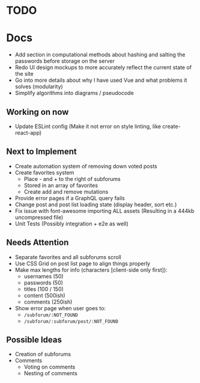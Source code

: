 # TODO

# Docs

* Add section in computational methods about hashing and salting the passwords
  before storage on the server
* Redo UI design mockups to more accurately reflect the current state of the
  site
* Go into more details about why I have used Vue and what problems it solves
  (modularity)
* Simplify algorithms into diagrams / pseudocode

## Working on now

* Update ESLint config (Make it not error on style linting, like
  create-react-app)

## Next to Implement

* Create automation system of removing down voted posts
* Create favorites system
  * Place - and + to the right of subforums
  * Stored in an array of favorites
  * Create add and remove mutations
* Provide error pages if a GraphQL query fails
* Change post and post list loading state (display header, sort etc.)
* Fix issue with font-awesome importing ALL assets (Resulting in a 444kb
  uncompressed file)
* Unit Tests (Possibly integration + e2e as well)

## Needs Attention

* Separate favorites and all subforums scroll
* Use CSS Grid on post list page to align things properly
* Make max lengths for info (characters [client-side only first]):
  * usernames (50)
  * passwords (50)
  * titles (100 / 150)
  * content (500ish)
  * comments (250ish)
* Show error page when user goes to:
  * `/subforum/:NOT_FOUND`
  * `/subforum/:subforum/post/:NOT_FOUND`

## Possible Ideas

* Creation of subforums
* Comments
  * Voting on comments
  * Nesting of comments
